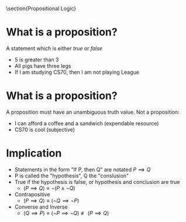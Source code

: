 \section{Propositional Logic}

# What is a proposition?

A statement which is either *true* or *false*

* 5 is greater than 3
* All pigs have three legs
* If I am studying CS70, then I am not playing League

# What is a proposition?

A proposition must have an unambiguous truth value.
Not a proposition:

* I can afford a coffee and a sandwich (expendable resource)
* CS70 is cool (subjective)



# Implication
* Statements in the form "If P, then Q" are notated $P \implies Q$
* P is called the "hypothesis", Q the "conslusion"
* True if the hypothesis is false, or hypothesis and conclusion are true
  * $(P \implies Q) \equiv \neg(P \land \neg Q)$
* Contrapositive
  * $(P \implies Q) \equiv (\neg Q \implies \neg P)$
* Converse and Inverse
  * $(Q \implies P) \equiv (\neg P \implies \neg Q) \not\equiv (P \implies Q)$
